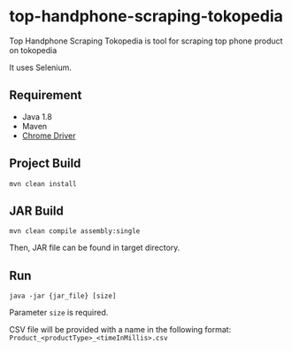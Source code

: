 # top-handphone-scraping-tokopedia

Top Handphone Scraping Tokopedia is tool for scraping top phone product on tokopedia

It uses Selenium.

## Requirement
* Java 1.8
* Maven
* [Chrome Driver](https://github.com/SeleniumHQ/selenium/wiki/ChromeDriver)

## Project Build
```mvn clean install```

## JAR Build
```mvn clean compile assembly:single```

Then, JAR file can be found in target directory.

## Run
```java -jar {jar_file} [size]```

Parameter `size` is required.

CSV file will be provided with a name in the following format: `Product_<productType>_<timeInMillis>.csv`

